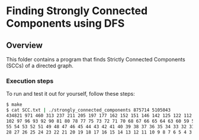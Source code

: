 # Finding Strongly Connected Components using DFS

## Overview

This folder contains a program that finds Strictly Connected Components (SCCs)
of a directed graph.

### Execution steps

To run and test it out for yourself, follow these steps:

```bash
$ make
$ cat SCC.txt | ./strongly_connected_components 875714 5105043
434821 971 460 313 237 211 205 197 177 162 152 151 146 142 125 122 112 106 103
102 97 96 93 92 90 81 80 78 77 75 73 72 71 70 68 67 66 65 64 63 60 59 58 57 56
55 54 53 52 51 49 48 47 46 45 44 43 42 41 40 39 38 37 36 35 34 33 32 31 30 29
28 27 26 25 24 23 22 21 20 19 18 17 16 15 14 13 12 11 10 9 8 7 6 5 4 3 2 1
```
